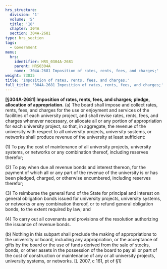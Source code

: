 ```yaml
---
hrs_structure:
  division: '1'
  volume: '5'
  title: '18'
  chapter: 304A
  section: 304A-2681
type: hrs_section
tags:
  - Government
menu:
  hrs:
    identifier: HRS_0304A-2681
    parent: HRS0304A
    name: '304A-2681 Imposition of rates, rents, fees, and charges;'
weight: 73035
title: 'Imposition of rates, rents, fees, and charges;'
full_title: '304A-2681 Imposition of rates, rents, fees, and charges;'
---
```

**[§304A-2681] Imposition of rates, rents, fees, and charges; pledge, allocation of appropriation.** (a) The board shall impose and collect rates, rents, fees, and charges for the use or enjoyment and services of the facilities of each university project, and shall revise rates, rents, fees, and charges whenever necessary, or allocate all or any portion of appropriation for each university project, so that, in aggregate, the revenue of the university with respect to all university projects, university systems, or networks shall produce revenue of the university at least sufficient:

(1) To pay the cost of maintenance of all university projects, university systems, or networks or any combination thereof, including reserves therefor;

(2) To pay when due all revenue bonds and interest thereon, for the payment of which all or any part of the revenue of the university is or has been pledged, charged, or otherwise encumbered, including reserves therefor;

(3) To reimburse the general fund of the State for principal and interest on general obligation bonds issued for university projects, university systems, or networks or any combination thereof, or to refund general obligation bonds, to the extent required by law; and

(4) To carry out all covenants and provisions of the resolution authorizing the issuance of revenue bonds.

(b) Nothing in this subpart shall preclude the making of appropriations to the university or board, including any appropriation, or the acceptance of gifts by the board or the use of funds derived from the sale of stocks, bonds, or other assets in the possession of the board to pay all or part of the cost of construction or maintenance of any or all university projects, university systems, or networks. [L 2007, c 161, pt of §1]